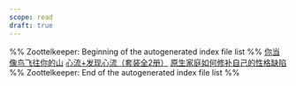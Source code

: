 ```yaml
---
scope: read
draft: true
---
```

%% Zoottelkeeper: Beginning of the autogenerated index file list  %%
 [你当像鸟飞往你的山](你当像鸟飞往你的山.md)
 [心流+发现心流（套装全2册）](心流+发现心流（套装全2册）.md)
 [原生家庭如何修补自己的性格缺陷](原生家庭如何修补自己的性格缺陷.md)
%% Zoottelkeeper: End of the autogenerated index file list  %%
